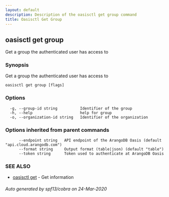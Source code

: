 ```yaml
---
layout: default
description: Description of the oasisctl get group command
title: Oasisctl Get Group
---
```

## oasisctl get group

Get a group the authenticated user has access to

### Synopsis

Get a group the authenticated user has access to

```
oasisctl get group [flags]
```

### Options

```
  -g, --group-id string          Identifier of the group
  -h, --help                     help for group
  -o, --organization-id string   Identifier of the organization
```

### Options inherited from parent commands

```
      --endpoint string   API endpoint of the ArangoDB Oasis (default "api.cloud.arangodb.com")
      --format string     Output format (table|json) (default "table")
      --token string      Token used to authenticate at ArangoDB Oasis
```

### SEE ALSO

* [oasisctl get](oasisctl-get.md)	 - Get information

###### Auto generated by spf13/cobra on 24-Mar-2020
